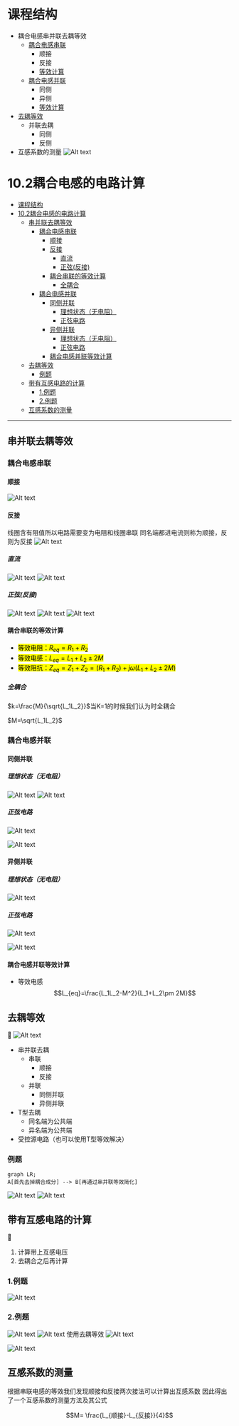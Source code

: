
# 课程结构

- 耦合电感串并联去耦等效
  - [耦合电感串联](#耦合电感串联)
    - 顺接
    - 反接
    - [等效计算](#耦合串联的等效计算)
  - [耦合电感并联](#耦合电感并联)
    - 同侧
    - 异侧
    - [等效计算](#耦合电感并联等效计算)
- [去耦等效](#去耦等效)
  - 并联去耦
    - 同侧
    - 反侧
- 互感系数的测量
![Alt text](IMG_20230911_171723.jpg)

# 10.2耦合电感的电路计算

<!-- @import "[TOC]" {cmd="toc" depthFrom=1 depthTo=6 orderedList=false} -->

<!-- code_chunk_output -->

- [课程结构](#课程结构)
- [10.2耦合电感的电路计算](#102耦合电感的电路计算)
  - [串并联去耦等效](#串并联去耦等效)
    - [耦合电感串联](#耦合电感串联)
      - [顺接](#顺接)
      - [反接](#反接)
        - [直流](#直流)
        - [正弦(反接)](#正弦反接)
      - [耦合串联的等效计算](#耦合串联的等效计算)
        - [全耦合](#全耦合)
    - [耦合电感并联](#耦合电感并联)
      - [同侧并联](#同侧并联)
        - [理想状态（无电阻）](#理想状态无电阻)
        - [正弦电路](#正弦电路)
      - [异侧并联](#异侧并联)
        - [理想状态（无电阻）](#理想状态无电阻-1)
        - [正弦电路](#正弦电路-1)
      - [耦合电感并联等效计算](#耦合电感并联等效计算)
  - [去耦等效](#去耦等效)
    - [例题](#例题)
  - [带有互感电路的计算](#带有互感电路的计算)
    - [1.例题](#1例题)
    - [2.例题](#2例题)
  - [互感系数的测量](#互感系数的测量)

<!-- /code_chunk_output -->
---

## 串并联去耦等效

### 耦合电感串联

#### 顺接
![Alt text](image-17.png)

#### 反接

线圈含有阻值所以电路需要变为电阻和线圈串联
同名端都进电流则称为顺接，反则为反接
![Alt text](image-7.png)

##### 直流

![Alt text](image-8.png)
![Alt text](image-9.png)

##### 正弦(反接)

![Alt text](image-10.png)
![Alt text](image-11.png)
![Alt text](image-12.png)

#### 耦合串联的等效计算


- <mark>等效电阻：$R_{eq}=R_1 +R_2$
- <mark>等效电感：$L_{eq}=L_1+L_2\pm 2M$
- <mark>等效阻抗：$Z_{eq}=Z_1+Z_2=(R_1+R_2)+j\omega(L_1+L_2\pm 2M)$

##### 全耦合

$k=\frac{M}{\sqrt{L_1L_2}}$当K=1的时候我们认为时全耦合

$M=\sqrt{L_1L_2}$



### 耦合电感并联

#### 同侧并联

##### 理想状态（无电阻）

![Alt text](image-18.png)
![Alt text](image-19.png)

##### 正弦电路

![Alt text](image-13.png)

![Alt text](image-14.png)

#### 异侧并联


##### 理想状态（无电阻）

![Alt text](image-20.png)

##### 正弦电路

![Alt text](image-15.png)

![Alt text](image-16.png)


#### 耦合电感并联等效计算

- 等效电感$$L_{eq}=\frac{L_1L_2-M^2}{L_1+L_2\pm 2M}$$



## 去耦等效
:poop:
![Alt text](IMG_20230913_160237.jpg)
- 串并联去耦
  - 串联
    - 顺接
    - 反接
  - 并联
    - 同侧并联
    - 异侧并联
- T型去耦
  - 同名端为公共端
  - 异名端为公共端
- 受控源电路（也可以使用T型等效解决）

### 例题

```mermaid
graph LR;
A[首先去掉耦合成分] --> B[再通过串并联等效简化]
```
![Alt text](image-21.png)
![Alt text](image-22.png)



## 带有互感电路的计算

:poop:
1. 计算带上互感电压
2. 去耦合之后再计算 

### 1.例题

![Alt text](image-23.png)

### 2.例题

![Alt text](image-24.png)
![Alt text](IMG_20230913_164853.jpg)
使用去耦等效
![Alt text](image-25.png)

![Alt text](image-26.png)

## 互感系数的测量

根据串联电感的等效我们发现顺接和反接两次接法可以计算出互感系数
因此得出了一个互感系数的测量方法及其公式


$$M= \frac{L_{顺接}-L_{反接}}{4}$$